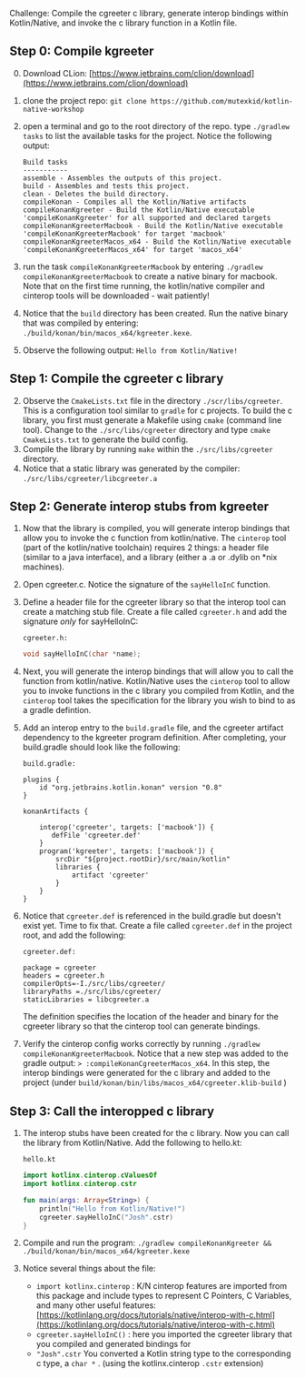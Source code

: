Challenge: Compile the cgreeter c library, generate interop bindings within Kotlin/Native, and invoke the c library function in a Kotlin file. 

## Step 0: Compile kgreeter
0. Download CLion: [https://www.jetbrains.com/clion/download](https://www.jetbrains.com/clion/download)
1. clone the project repo: `git clone https://github.com/mutexkid/kotlin-native-workshop`
2. open a terminal and go to the root directory of the repo. type `./gradlew tasks` to list the available tasks for the project. Notice the following output: 
	
	```text
	Build tasks
	-----------
	assemble - Assembles the outputs of this project.
	build - Assembles and tests this project.
	clean - Deletes the build directory.
	compileKonan - Compiles all the Kotlin/Native artifacts
	compileKonanKgreeter - Build the Kotlin/Native executable 'compileKonanKgreeter' for all supported and declared targets
	compileKonanKgreeterMacbook - Build the Kotlin/Native executable 'compileKonanKgreeterMacbook' for target 'macbook'
	compileKonanKgreeterMacos_x64 - Build the Kotlin/Native executable 'compileKonanKgreeterMacos_x64' for target 'macos_x64'
	
	```
	
4. run the task `compileKonanKgreeterMacbook` by entering `./gradlew compileKonanKgreeterMacbook` to create a native binary for macbook. Note that on the first time running, the kotlin/native compiler and cinterop tools will be downloaded - wait patiently!
5. Notice that the `build` directory has been created. Run the native binary that was compiled by entering:  `./build/konan/bin/macos_x64/kgreeter.kexe`.
6.  Observe the following output: 
`Hello from Kotlin/Native!`


## Step 1: Compile the cgreeter c library

2. Observe the `CmakeLists.txt` file in the directory `./scr/libs/cgreeter`. This is a configuration tool similar to `gradle` for c projects. To build the c library, you first must generate a Makefile using `cmake` (command line tool). Change to the `./src/libs/cgreeter` directory and type `cmake CmakeLists.txt` to generate the build config. 
3. Compile the library by running `make` within the `./src/libs/cgreeter` directory. 
4. Notice that a static library was generated by the compiler: `./src/libs/cgreeter/libcgreeter.a`


## Step 2: Generate interop stubs from kgreeter
1. Now that the library is compiled, you will generate interop bindings that allow you to invoke the c function from kotlin/native. The `cinterop` tool (part of the kotlin/native toolchain) requires 2 things: a header file (similar to a java interface), and a library (either a .a or .dylib on *nix machines). 
2. Open cgreeter.c. Notice the signature of the `sayHelloInC` function. 
2. Define a header file for the cgreeter library so that the interop tool can create a matching stub file. Create a file called `cgreeter.h` and add the signature _only_ for sayHelloInC: 

	`cgreeter.h:`
	
	```c
	void sayHelloInC(char *name);
	
	```

3. Next, you will generate the interop bindings that will allow you to call the function from kotlin/native. Kotlin/Native uses the `cinterop` tool to allow you to invoke functions in the c library you compiled from Kotlin, and the `cinterop` tool takes the specification for the library you wish to bind to as a gradle defintion. 
4. Add an interop entry to the `build.gradle` file, and the cgreeter artifact dependency to the kgreeter program definition. After completing, your build.gradle should look like the following: 

	`build.gradle:`
	
	```
	plugins {
	    id "org.jetbrains.kotlin.konan" version "0.8"
	}
	
	konanArtifacts {
	           
	    interop('cgreeter', targets: ['macbook']) {
	       defFile 'cgreeter.def'
	    }
	    program('kgreeter', targets: ['macbook']) {
	        srcDir "${project.rootDir}/src/main/kotlin"
	        libraries {
	            artifact 'cgreeter'
	        }
	    }
	}
	
	```

3. Notice that `cgreeter.def` is referenced in the build.gradle but doesn't exist yet. Time to fix that. Create a file called `cgreeter.def` in the project root, and add the following: 

	
	`cgreeter.def:`
	
	```text
	package = cgreeter
	headers = cgreeter.h
	compilerOpts=-I./src/libs/cgreeter/
	libraryPaths =./src/libs/cgreeter/
	staticLibraries = libcgreeter.a 
	```
	
	The definition specifies the location of the header and binary for the cgreeter library so that the cinterop tool can generate bindings.

4. Verify the cinterop config works correctly by running `./gradlew compileKonanKgreeterMacbook`. Notice that a new step was added to the gradle output: `> :compileKonanCgreeterMacos_x64`. In this step, the interop bindings were generated for the c library and added to the project (under `build/konan/bin/libs/macos_x64/cgreeter.klib-build` )

## Step 3: Call the interopped c library

1. The interop stubs have been created for the c library. Now you can call the library from Kotlin/Native. Add the following to hello.kt: 

	`hello.kt`
	
	```kotlin
	import kotlinx.cinterop.cValuesOf
	import kotlinx.cinterop.cstr
	
	fun main(args: Array<String>) {
	    println("Hello from Kotlin/Native!")
	    cgreeter.sayHelloInC("Josh".cstr)
	}
	```
2. Compile and run the program: `./gradlew compileKonanKgreeter && ./build/konan/bin/macos_x64/kgreeter.kexe`

3. Notice several things about the file: 
	- `import kotlinx.cinterop` : K/N cinterop features are imported from this package and include types to represent C Pointers, C Variables, and many other useful features: [https://kotlinlang.org/docs/tutorials/native/interop-with-c.html](https://kotlinlang.org/docs/tutorials/native/interop-with-c.html)
	- `cgreeter.sayHelloInC()` : here you imported the cgreeter library that you compiled and generated bindings for
	- `"Josh".cstr` You converted a Kotlin string type to the corresponding c type, a `char *` . (using the kotlinx.cinterop `.cstr` extension)


